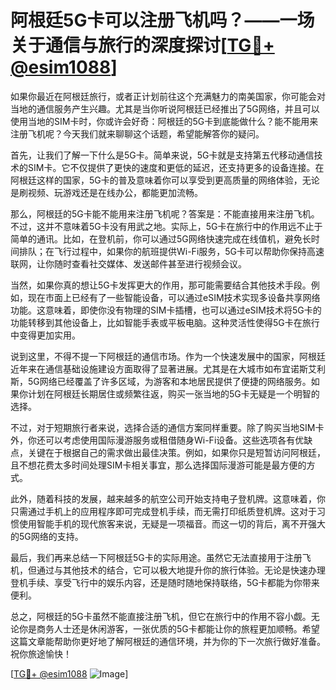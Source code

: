 # 阿根廷5G卡可以注册飞机吗？——一场关于通信与旅行的深度探讨[[TG💪+ @esim1088](https://t.me/s/esim1088)]

如果你最近在阿根廷旅行，或者正计划前往这个充满魅力的南美国家，你可能会对当地的通信服务产生兴趣。尤其是当你听说阿根廷已经推出了5G网络，并且可以使用当地的SIM卡时，你或许会好奇：阿根廷的5G卡到底能做什么？能不能用来注册飞机呢？今天我们就来聊聊这个话题，希望能解答你的疑问。

首先，让我们了解一下什么是5G卡。简单来说，5G卡就是支持第五代移动通信技术的SIM卡。它不仅提供了更快的速度和更低的延迟，还支持更多的设备连接。在阿根廷这样的国家，5G卡的普及意味着你可以享受到更高质量的网络体验，无论是刷视频、玩游戏还是在线办公，都能更加流畅。

那么，阿根廷的5G卡能不能用来注册飞机呢？答案是：不能直接用来注册飞机。不过，这并不意味着5G卡没有用武之地。实际上，5G卡在旅行中的作用远不止于简单的通讯。比如，在登机前，你可以通过5G网络快速完成在线值机，避免长时间排队；在飞行过程中，如果你的航班提供Wi-Fi服务，5G卡可以帮助你保持高速联网，让你随时查看社交媒体、发送邮件甚至进行视频会议。

当然，如果你真的想让5G卡发挥更大的作用，那可能需要结合其他技术手段。例如，现在市面上已经有了一些智能设备，可以通过eSIM技术实现多设备共享网络功能。这意味着，即使你没有物理的SIM卡插槽，也可以通过eSIM技术将5G卡的功能转移到其他设备上，比如智能手表或平板电脑。这种灵活性使得5G卡在旅行中变得更加实用。

说到这里，不得不提一下阿根廷的通信市场。作为一个快速发展中的国家，阿根廷近年来在通信基础设施建设方面取得了显著进展。尤其是在大城市如布宜诺斯艾利斯，5G网络已经覆盖了许多区域，为游客和本地居民提供了便捷的网络服务。如果你计划在阿根廷长期居住或频繁往返，购买一张当地的5G卡无疑是一个明智的选择。

不过，对于短期旅行者来说，选择合适的通信方案同样重要。除了购买当地SIM卡外，你还可以考虑使用国际漫游服务或租借随身Wi-Fi设备。这些选项各有优缺点，关键在于根据自己的需求做出最佳决策。例如，如果你只是短暂访问阿根廷，且不想花费太多时间处理SIM卡相关事宜，那么选择国际漫游可能是最方便的方式。

此外，随着科技的发展，越来越多的航空公司开始支持电子登机牌。这意味着，你只需通过手机上的应用程序即可完成登机手续，而无需打印纸质登机牌。这对于习惯使用智能手机的现代旅客来说，无疑是一项福音。而这一切的背后，离不开强大的5G网络的支持。

最后，我们再来总结一下阿根廷5G卡的实际用途。虽然它无法直接用于注册飞机，但通过与其他技术的结合，它可以极大地提升你的旅行体验。无论是快速办理登机手续、享受飞行中的娱乐内容，还是随时随地保持联络，5G卡都能为你带来便利。

总之，阿根廷的5G卡虽然不能直接注册飞机，但它在旅行中的作用不容小觑。无论你是商务人士还是休闲游客，一张优质的5G卡都能让你的旅程更加顺畅。希望这篇文章能帮助你更好地了解阿根廷的通信环境，并为你的下一次旅行做好准备。祝你旅途愉快！

[[TG💪+ @esim1088](https://t.me/s/esim1088) ![Image](https://i.postimg.cc/4NQfJmqS/Snipaste-2025-05-13-00-14-12.png)]